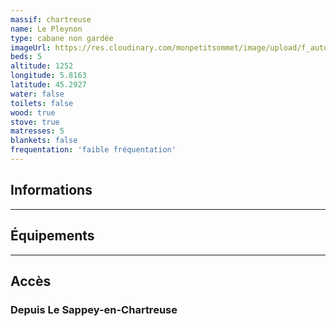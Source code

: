 ```yaml
---
massif: chartreuse
name: Le Pleynon
type: cabane non gardée
imageUrl: https://res.cloudinary.com/monpetitsommet/image/upload/f_auto,q_auto/v1590923248/chartreuse/le-pleynon-3_tkgmzy.jpg
beds: 5
altitude: 1252
longitude: 5.8163
latitude: 45.2927
water: false
toilets: false
wood: true
stove: true
matresses: 5
blankets: false
frequentation: 'faible fréquentation'
---
```


## Informations

<grid :altitude="altitude" :beds="beds" :longitude="longitude" :latitude="longitude"></grid>

---

## Équipements

<grid :matresses="matresses" :blankets="blankets" :stove="stove" :wood="wood" :water="water" :toilets="toilets"></grid>

---

## Accès

### Depuis Le Sappey-en-Chartreuse
